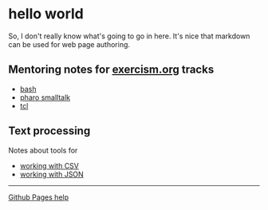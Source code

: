 # hello world

So, I don't really know what's going to go in here. It's nice that 
markdown can be used for web page authoring.

## Mentoring notes for [exercism.org](https://exercism.org) tracks

* [bash](https://github.com/glennj/exercism.io/blob/master/_mentor_notes/bash.md)
* [pharo smalltalk](https://github.com/glennj/exercism.io/blob/master/_mentor_notes/pharo.md)
* [tcl](https://github.com/glennj/exercism.io/blob/master/_mentor_notes/tcl.md)


## Text processing

Notes about tools for 
* [working with CSV](./csvtools.md)
* [working with JSON](./jsontools.md)

---

[Github Pages help](https://docs.github.com/en/free-pro-team@latest/github/working-with-github-pages)
